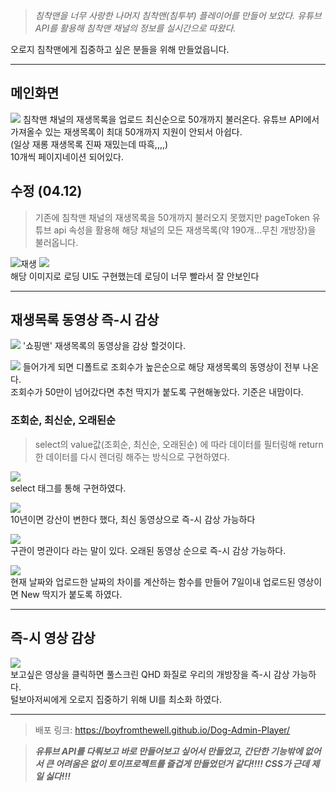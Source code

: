 > _침착맨을 너무 사랑한 나머지 침착맨(침투부) 플레이어를 만들어 보았다. 유튜브 API를 활용해 침착맨 채널의 정보를 실시간으로 따왔다._

오로지 침착맨에게 집중하고 싶은 분들을 위해 만들었읍니다.

***

## 메인화면

![](https://images.velog.io/images/boyfromthewell/post/0488b663-59bb-47cc-9e10-2ffeb3f8ac8c/image.png) 
침착맨 채널의 재생목록을 업로드 최신순으로 50개까지 불러온다. 유튜브 API에서 가져올수 있는 재생목록이 최대 50개까지 지원이 안되서 아쉽다.  
(일상 재롱 재생목록 진짜 재밌는데 따흑,,,,)  
10개씩 페이지네이션 되어있다.  

## 수정 (04.12)

> 기존에 침착맨 채널의 재생목록을 50개까지 불러오지 못했지만 pageToken 유튜브 api 속성을 활용해 해당 채널의 모든 재생목록(약 190개...무친 개방장)을 불러옵니다.  

![재생](https://user-images.githubusercontent.com/86250281/162775949-4a7cebd6-78d0-434e-8641-4e0eb25dbc01.png)
![](https://images.velog.io/images/boyfromthewell/post/e0dc0ae7-c8d4-45a3-8749-71400d79ffed/dog-admin-zero.gif)  
해당 이미지로 로딩 UI도 구현했는데 로딩이 너무 빨라서 잘 안보인다
***
## 재생목록 동영상 즉-시 감상

![](https://images.velog.io/images/boyfromthewell/post/78cb643e-58ca-4e89-a12c-d4bf8a08c74d/image.png)  '쇼핑맨' 재생목록의 동영상을 감상 할것이다.

![](https://images.velog.io/images/boyfromthewell/post/046b040f-7331-4ea5-821a-c707def56a40/image.png)  들어가게 되면 디폴트로 조회수가 높은순으로 해당 재생목록의 동영상이 전부 나온다.  
조회수가 50만이 넘어갔다면 추천 딱지가 붙도록 구현해놓았다. 기준은 내맘이다.

### 조회순, 최신순, 오래된순

>select의 value값(조회순, 최신순, 오래된순) 에 따라 데이터를 필터링해 return 한 데이터를 다시 렌더링 해주는 방식으로 구현하였다.

![](https://images.velog.io/images/boyfromthewell/post/21a1511b-1031-416f-bebd-f43712bc18ea/image.png)  
select 태그를 통해 구현하였다.

![](https://images.velog.io/images/boyfromthewell/post/a7291283-924b-44fa-a9a4-1d42199784b3/image.png)  
10년이면 강산이 변한다 했다, 최신 동영상으로 즉-시 감상 가능하다

![](https://images.velog.io/images/boyfromthewell/post/c0ab044d-c423-4781-921d-99606dcb48ec/image.png)  
구관이 명관이다 라는 말이 있다. 오래된 동영상 순으로 즉-시 감상 가능하다. 

![](https://images.velog.io/images/boyfromthewell/post/097c2fd4-df32-462d-bc01-c8281a350b62/image.png)  
현재 날짜와 업로드한 날짜의 차이를 계산하는 함수를 만들어 7일이내 업로드된 영상이면 New 딱지가 붙도록 하였다.
***
## 즉-시 영상 감상

![](https://images.velog.io/images/boyfromthewell/post/c26fbdfa-09cf-46a2-b081-7143579515f6/image.png)  
보고싶은 영상을 클릭하면 풀스크린 QHD 화질로 우리의 개방장을 즉-시 감상 가능하다.  
털보아저씨에게 오로지 집중하기 위해 UI를 최소화 하였다.


***
>배포 링크: https://boyfromthewell.github.io/Dog-Admin-Player/

> _**유튜브 API를 다뤄보고 바로 만들어보고 싶어서 만들었고, 간단한 기능밖에 없어서 큰 어려움은 없이 토이프로젝트를 즐겁게 만들었던거 같다!!!! CSS가 근데 제일 싫다!!!**_

